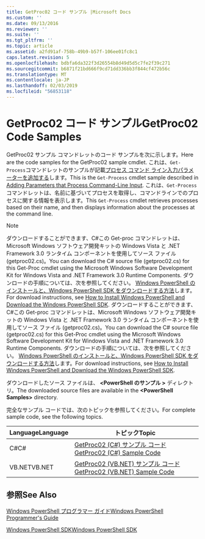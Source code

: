```yaml
---
title: GetProc02 コード サンプル |Microsoft Docs
ms.custom: ''
ms.date: 09/13/2016
ms.reviewer: ''
ms.suite: ''
ms.tgt_pltfrm: ''
ms.topic: article
ms.assetid: a2fd91af-758b-49b9-b57f-106ee01fc8c1
caps.latest.revision: 5
ms.openlocfilehash: bdbfa6da322f3d26554b8d49d5d5c7fe2f39c271
ms.sourcegitcommit: b6871f21bd666f9cd71dd336bb3f844cf472b56c
ms.translationtype: MT
ms.contentlocale: ja-JP
ms.lasthandoff: 02/03/2019
ms.locfileid: "56853118"
---
```

# <a name="getproc02-code-samples"></a><span data-ttu-id="fde0a-102">GetProc02 コード サンプル</span><span class="sxs-lookup"><span data-stu-id="fde0a-102">GetProc02 Code Samples</span></span>

<span data-ttu-id="fde0a-103">GetProc02 サンプル コマンドレットのコード サンプルを次に示します。</span><span class="sxs-lookup"><span data-stu-id="fde0a-103">Here are the code samples for the GetProc02 sample cmdlet.</span></span> <span data-ttu-id="fde0a-104">これは、`Get-Process`コマンドレットのサンプルが記載[プロセス コマンド ライン入力パラメーターを追加する](../cmdlet/adding-parameters-that-process-command-line-input.md)します。</span><span class="sxs-lookup"><span data-stu-id="fde0a-104">This is the `Get-Process` cmdlet sample described in [Adding Parameters that Process Command-Line Input](../cmdlet/adding-parameters-that-process-command-line-input.md).</span></span> <span data-ttu-id="fde0a-105">これは、`Get-Process`コマンドレットは、名前に基づいてプロセスを取得し、コマンドラインでのプロセスに関する情報を表示します。</span><span class="sxs-lookup"><span data-stu-id="fde0a-105">This `Get-Process` cmdlet retrieves processes based on their name, and then displays information about the processes at the command line.</span></span>

> [!NOTE]
> <span data-ttu-id="fde0a-106">ダウンロードすることができます、C#この Get-proc コマンドレットは、Microsoft Windows ソフトウェア開発キットの Windows Vista と .NET Framework 3.0 ランタイム コンポーネントを使用してソース ファイル (getproc02.cs)。</span><span class="sxs-lookup"><span data-stu-id="fde0a-106">You can download the C# source file (getproc02.cs) for this Get-Proc cmdlet using the Microsoft Windows Software Development Kit for Windows Vista and .NET Framework 3.0 Runtime Components.</span></span> <span data-ttu-id="fde0a-107">ダウンロードの手順については、次を参照してください。 [Windows PowerShell のインストールと、Windows PowerShell SDK をダウンロードする方法](/powershell/developer/installing-the-windows-powershell-sdk)します。</span><span class="sxs-lookup"><span data-stu-id="fde0a-107">For download instructions, see [How to Install Windows PowerShell and Download the Windows PowerShell SDK](/powershell/developer/installing-the-windows-powershell-sdk).</span></span>
> <span data-ttu-id="fde0a-108">ダウンロードすることができます、C#この Get-proc コマンドレットは、Microsoft Windows ソフトウェア開発キットの Windows Vista と .NET Framework 3.0 ランタイム コンポーネントを使用してソース ファイル (getproc02.cs)。</span><span class="sxs-lookup"><span data-stu-id="fde0a-108">You can download the C# source file (getproc02.cs) for this Get-Proc cmdlet using the Microsoft Windows Software Development Kit for Windows Vista and .NET Framework 3.0 Runtime Components.</span></span> <span data-ttu-id="fde0a-109">ダウンロードの手順については、次を参照してください。 [Windows PowerShell のインストールと、Windows PowerShell SDK をダウンロードする方法](/powershell/developer/installing-the-windows-powershell-sdk)します。</span><span class="sxs-lookup"><span data-stu-id="fde0a-109">For download instructions, see [How to Install Windows PowerShell and Download the Windows PowerShell SDK](/powershell/developer/installing-the-windows-powershell-sdk).</span></span>
>
> <span data-ttu-id="fde0a-110">ダウンロードしたソース ファイルは、  **\<PowerShell のサンプル >** ディレクトリ。</span><span class="sxs-lookup"><span data-stu-id="fde0a-110">The downloaded source files are available in the **\<PowerShell Samples>** directory.</span></span>

<span data-ttu-id="fde0a-111">完全なサンプル コードでは、次のトピックを参照してください。</span><span class="sxs-lookup"><span data-stu-id="fde0a-111">For complete sample code, see the following topics.</span></span>

|<span data-ttu-id="fde0a-112">Language</span><span class="sxs-lookup"><span data-stu-id="fde0a-112">Language</span></span>|<span data-ttu-id="fde0a-113">トピック</span><span class="sxs-lookup"><span data-stu-id="fde0a-113">Topic</span></span>|
|--------------|-----------|
|<span data-ttu-id="fde0a-114">C#</span><span class="sxs-lookup"><span data-stu-id="fde0a-114">C#</span></span>|[<span data-ttu-id="fde0a-115">GetProc02 (C#) サンプル コード</span><span class="sxs-lookup"><span data-stu-id="fde0a-115">GetProc02 (C#) Sample Code</span></span>](./getproc02-csharp-sample-code.md)|
|<span data-ttu-id="fde0a-116">VB.NET</span><span class="sxs-lookup"><span data-stu-id="fde0a-116">VB.NET</span></span>|[<span data-ttu-id="fde0a-117">GetProc02 (VB.NET) サンプル コード</span><span class="sxs-lookup"><span data-stu-id="fde0a-117">GetProc02 (VB.NET) Sample Code</span></span>](./getproc02-vb-net-sample-code.md)|

## <a name="see-also"></a><span data-ttu-id="fde0a-118">参照</span><span class="sxs-lookup"><span data-stu-id="fde0a-118">See Also</span></span>

[<span data-ttu-id="fde0a-119">Windows PowerShell プログラマー ガイド</span><span class="sxs-lookup"><span data-stu-id="fde0a-119">Windows PowerShell Programmer's Guide</span></span>](./windows-powershell-programmer-s-guide.md)

[<span data-ttu-id="fde0a-120">Windows PowerShell SDK</span><span class="sxs-lookup"><span data-stu-id="fde0a-120">Windows PowerShell SDK</span></span>](../windows-powershell-reference.md)